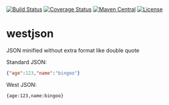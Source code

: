 [![Build Status](https://travis-ci.org/bingoohuang/westjson.svg?branch=master)](https://travis-ci.org/bingoohuang/westjson)
[![Coverage Status](https://coveralls.io/repos/github/bingoohuang/westjson/badge.svg?branch=master)](https://coveralls.io/github/bingoohuang/westjson?branch=master)
[![Maven Central](https://maven-badges.herokuapp.com/maven-central/com.github.bingoohuang/westjson/badge.svg?style=flat-square)](https://maven-badges.herokuapp.com/maven-central/com.github.bingoohuang/westjson/)
[![License](http://img.shields.io/:license-apache-brightgreen.svg)](http://www.apache.org/licenses/LICENSE-2.0.html)

# westjson
JSON minified without extra format like double quote 

Standard JSON:

```json
{"age":123,"name":"bingoo"}
```

West JSON:


```westjson
{age:123,name:bingoo}
```

